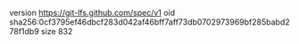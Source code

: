 version https://git-lfs.github.com/spec/v1
oid sha256:0cf3795ef46dbcf283d042af46bff7aff73db0702973969bf285babd278f1db9
size 832

